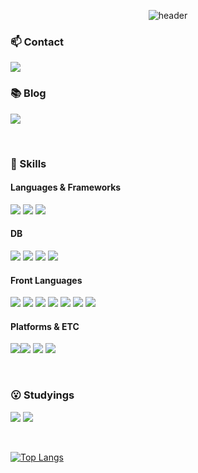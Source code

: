 <div align="center">
 
 
 ![header](https://capsule-render.vercel.app/api?type=transparent&fontColor=703ee5&text=Backend&height=150&fontSize=60&desc=Developer&descAlignY=75&descAlign=60)
 
</div>

<!--
**gryoh/gryoh** is a ✨ _special_ ✨ repository because its `README.md` (this file) appears on your GitHub profile.

Here are some ideas to get you started:

- 🔭 I’m currently working on ...
- 🌱 I’m currently learning ...
- 👯 I’m looking to collaborate on ...
- 🤔 I’m looking for help with ...
- 💬 Ask me about ...
- 📫 How to reach me: ...
- 😄 Pronouns: ...
- ⚡ Fun fact: ...
-->

### 📫 Contact
<img src="https://img.shields.io/badge/hungry6459@gmail.com-EA4335?style=flat-square&logo=Gmail&logoColor=white">

<br/>

### 📚 Blog

<a href="https://velog.io/@gryoh" target="_blank"><img src="https://img.shields.io/badge/Velog-20C997?style=for-the-badge&logo=Velog&logoColor=white"></a>

<br/>

### 💪 Skills

#### Languages & Frameworks
<img src="https://img.shields.io/badge/Java-007396?style=for-the-badge&logo=Java&logoColor=white"> <img src="https://img.shields.io/badge/Spring-6DB33F?style=for-the-badge&logo=Spring&logoColor=white">
<img src="https://img.shields.io/badge/Spring_Boot-6DB33F?style=for-the-badge&logo=SpringBoot&logoColor=white">


#### DB
<img src="https://img.shields.io/badge/oracle-F80000?style=for-the-badge&logo=oracle&logoColor=white"> <img src="https://img.shields.io/badge/mysql-4479A1?style=for-the-badge&logo=mysql&logoColor=white">
<img src="https://img.shields.io/badge/mariaDB-003545?style=for-the-badge&logo=mariaDB&logoColor=white">
<img src="https://img.shields.io/badge/amazondynamodb-4053D6?style=for-the-badge&logo=amazondynamodb&logoColor=white">

#### Front Languages
<img src="https://img.shields.io/badge/javascript-F7DF1E?style=for-the-badge&logo=javascript&logoColor=black"> <img src="https://img.shields.io/badge/jquery-0769AD?style=for-the-badge&logo=jquery&logoColor=white">
<img src="https://img.shields.io/badge/react-61DAFB?style=for-the-badge&logo=react&logoColor=black">
<img src="https://img.shields.io/badge/vue.js-4FC08D?style=for-the-badge&logo=vue.js&logoColor=white">
<img src="https://img.shields.io/badge/html-E34F26?style=for-the-badge&logo=html5&logoColor=white">
<img src="https://img.shields.io/badge/css-1572B6?style=for-the-badge&logo=css3&logoColor=white">
<img src="https://img.shields.io/badge/bootstrap-7952B3?style=for-the-badge&logo=bootstrap&logoColor=white">

#### Platforms & ETC
<img src="https://img.shields.io/badge/github-181717?style=for-the-badge&logo=github&logoColor=white"><img src="https://img.shields.io/badge/amazonaws-232F3E?style=for-the-badge&logo=amazonaws&logoColor=white">
<img src="https://img.shields.io/badge/apache tomcat-F8DC75?style=for-the-badge&logo=apachetomcat&logoColor=white">
<img src="https://img.shields.io/badge/Redis-DC382D?style=for-the-badge&logo=Redis&logoColor=white">

<br/>

### 😮 Studyings
<img src="https://img.shields.io/badge/JPA-007396?style=for-the-badge&logo=JPA&logoColor=white"> <img src="https://img.shields.io/badge/react-61DAFB?style=for-the-badge&logo=react&logoColor=black">


<br/>



<!--
![Gryoh's GitHub stats](https://github-readme-stats.vercel.app/api?username=gryoh&show_icons=true&theme=radical)
-->

[![Top Langs](https://github-readme-stats.vercel.app/api/top-langs/?username=gryoh&layout=compact)](https://github.com/anuraghazra/github-readme-stats)
